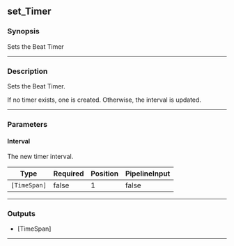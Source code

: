 set_Timer
---------

### Synopsis
Sets the Beat Timer

---

### Description

Sets the Beat Timer.

If no timer exists, one is created.  Otherwise, the interval is updated.

---

### Parameters
#### **Interval**
The new timer interval.

|Type        |Required|Position|PipelineInput|
|------------|--------|--------|-------------|
|`[TimeSpan]`|false   |1       |false        |

---

### Outputs
* [TimeSpan]

---
